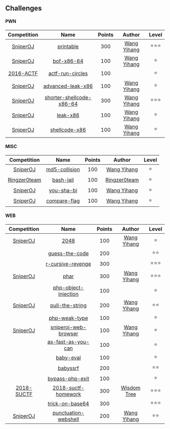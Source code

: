## Challenges

#### PWN

| Competition | Name | Points | Author | Level |  
| :---------: | :--: | :----: | :----: | :---: |  
|[SniperOJ](https://github.com/SniperOJ)|[printable](pwn#printable)|300|[Wang Yihang](https://github.com/wangyihang)|:star::star::star:|  
|[SniperOJ](https://github.com/SniperOJ)|[bof-x86-64](pwn#bof-x86-64)|100|[Wang Yihang](https://github.com/wangyihang)|:star:|  
|[2016-ACTF]()|[actf-run-circles](pwn#actf-run-circles)|100|[]()|:star:|  
|[SniperOJ](https://github.com/SniperOJ)|[advanced-leak-x86](pwn#advanced-leak-x86)|100|[Wang Yihang](https://github.com/wangyihang)|:star:|  
|[SniperOJ](https://github.com/SniperOJ)|[shorter-shellcode-x86-64](pwn#shorter-shellcode-x86-64)|300|[Wang Yihang](https://github.com/wangyihang)|:star::star::star:|  
|[SniperOJ](https://github.com/SniperOJ)|[leak-x86](pwn#leak-x86)|100|[Wang Yihang](https://github.com/wangyihang)|:star:|  
|[SniperOJ](https://github.com/SniperOJ)|[shellcode-x86](pwn#shellcode-x86)|100|[Wang Yihang](https://github.com/wangyihang)|:star:|  

#### MISC

| Competition | Name | Points | Author | Level |  
| :---------: | :--: | :----: | :----: | :---: |  
|[SniperOJ](https://github.com/SniperOJ)|[md5-collision](misc#md5-collision)|100|[Wang Yihang](https://github.com/wangyihang)|:star:|  
|[Ringzer0team](https://ringzer0team.com/)|[bash-jail](misc#bash-jail)|100|[Ringzer0team](https://ringzer0team.com/)|:star:|  
|[SniperOJ](https://github.com/SniperOJ)|[you-sha-bi](misc#you-sha-bi)|100|[Wang Yihang](https://github.com/wangyihang)|:star:|  
|[SniperOJ](https://github.com/SniperOJ)|[compare-flag](misc#compare-flag)|100|[Wang Yihang](https://github.com/wangyihang)|:star:|  

#### WEB

| Competition | Name | Points | Author | Level |  
| :---------: | :--: | :----: | :----: | :---: |  
|[SniperOJ](https://github.com/SniperOJ)|[2048](web#2048)|100|[Wang Yihang](https://github.com/wangyihang)|:star:|  
|[]()|[guess-the-code](web#guess-the-code)|200|[]()|:star::star:|  
|[]()|[r-cursive-revenge](web#r-cursive-revenge)|300|[]()|:star::star::star:|  
|[SniperOJ](https://github.com/SniperOJ)|[phar](web#phar)|300|[Wang Yihang](https://github.com/wangyihang)|:star::star::star:|  
|[]()|[php-object-injection](web#php-object-injection)|100|[]()|:star:|  
|[SniperOJ](https://github.com/SniperOJ)|[pull-the-string](web#pull-the-string)|200|[Wang Yihang](https://github.com/wangyihang)|:star::star:|  
|[]()|[php-weak-type](web#php-weak-type)|100|[]()|:star:|  
|[SniperOJ](https://github.com/SniperOJ)|[sniperoj-web-browser](web#sniperoj-web-browser)|100|[Wang Yihang](https://github.com/wangyihang)|:star:|  
|[]()|[as-fast-as-you-can](web#as-fast-as-you-can)|100|[]()|:star:|  
|[]()|[baby-eval](web#baby-eval)|100|[]()|:star:|  
|[]()|[babyssrf](web#babyssrf)|200|[]()|:star::star:|  
|[]()|[bypass-php-exit](web#bypass-php-exit)|100|[]()|:star:|  
|[2018-SUCTF](http://suctf.xctf.org.cn/)|[2018-suctf-homework](web#2018-suctf-homework)|300|[Wisdom Tree](https://laworigin.github.io/)|:star::star::star:|  
|[]()|[trick-on-base64](web#trick-on-base64)|300|[]()|:star::star::star:|  
|[SniperOJ](https://github.com/SniperOJ)|[punctuation-webshell](web#punctuation-webshell)|200|[Wang Yihang](https://github.com/wangyihang)|:star::star:|  

